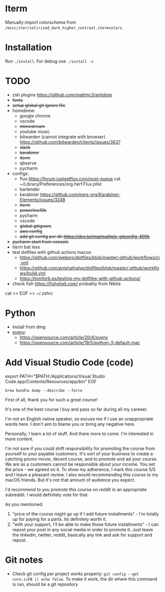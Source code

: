 # Iterm

Manually import colorschema from `/misc/iter/solirized_dark_higher_contrast.itermcolors`.

# Installation

Run `./install`. For debug use `./install -v`

# TODO

- zsh plugins https://github.com/mattmc3/antidote
- ~~fonts~~
- ~~setup global git ignore file~~
- homebrew:
    - google chrome
    - vscode
    - ~~mimestream~~
    - youtube music
    - bitwarden (cannot integrate with browser) https://github.com/bitwarden/clients/issues/3637
    - ~~slack~~
    - ~~karabiner~~
    - ~~iterm~~
    - qbserve
    - pycharm
- configs:
    - flux https://forum.justgetflux.com/post-queue cat ~/Library/Preferences/org.herf.Flux.plist
    - bartender
    - karabiner https://github.com/pqrs-org/Karabiner-Elements/issues/3248
    - ~~iterm~~
    - ~~powerline10k~~
    - pycharm
    - vscode
    - ~~global gitignore~~
    - ~~aws config~~
    - ~~add git config per dir https://dev.to/jma/multiple-gitconfig-409k~~
- ~~pycharm start from console~~
- iterm bat less
- test dotfiles with github actions macos:
    - https://github.com/webpro/dotfiles/blob/master/.github/workflows/ci.yml
    - https://github.com/anishathalye/dotfiles/blob/master/.github/workflows/build.yml
    - https://tomforb.es/testing-my-dotfiles-with-github-actions/
- check fish https://fishshell.com/ probably from Nikita


cat << EOF >> ~/.zshrc

# Python

- Install from dmg
- [pyenv](https://github.com/pyenv/pyenv):
    - https://opensource.com/article/20/4/pyenv
    - https://opensource.com/article/19/5/python-3-default-mac

# Add Visual Studio Code (code)

export PATH="\$PATH:/Applications/Visual Studio Code.app/Contents/Resources/app/bin"
EOF

```
brew bundle dump --describe --force
```


First of all, thank you for such a great course!

It's one of the best course I buy and pass so far during all my careeer.

I'm not an English native speaker, so excuse me if I use an unappropriate words here. I don't aim to blame you or bring any negative here.

Personally, I learn a lot of stuff. And there more to come. I'm interested in more content.

I'm not sure if you could shift responsibility for promoting the course from yourself to your payable customers. It's sort of your business to create a catching promo movie, decent course, and to promote and ad your course. We are as a customers cannot be responsible about your income. You set the price - we agreed on it. To show my adherence, I mark this course 5/5 and I leave a pleasant review. I also would recommending this course to my macOS friends. But it's not that amount of audience you expect.

I'd recommend to you promote this course on reddit in an appropriate subreddit. I would definitely vote for that.

As you mentioned:
1. "price of the course might go up if I add future installments" - I'm totally up for paying for a parts. Its definitely worth it.
2. "with your support, I'll be able to make those future installments" - I can repost your post in any social media in order to promote it. Just leave the linkedin, twitter, reddit, basically any link and ask for support and repost.

# Git notes

- Check git config per project works properly: `git config --get core.isFB || echo false`. To make it work, the dir where this command is run, should be a git repository
